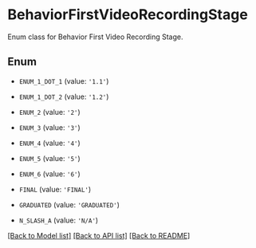 # BehaviorFirstVideoRecordingStage

Enum class for Behavior First Video Recording Stage.

## Enum

* `ENUM_1_DOT_1` (value: `'1.1'`)

* `ENUM_1_DOT_2` (value: `'1.2'`)

* `ENUM_2` (value: `'2'`)

* `ENUM_3` (value: `'3'`)

* `ENUM_4` (value: `'4'`)

* `ENUM_5` (value: `'5'`)

* `ENUM_6` (value: `'6'`)

* `FINAL` (value: `'FINAL'`)

* `GRADUATED` (value: `'GRADUATED'`)

* `N_SLASH_A` (value: `'N/A'`)

[[Back to Model list]](../README.md#documentation-for-models) [[Back to API list]](../README.md#documentation-for-api-endpoints) [[Back to README]](../README.md)


